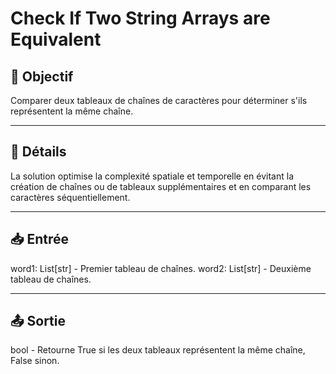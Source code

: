 # Check If Two String Arrays are Equivalent

## 🎯 Objectif

  Comparer deux tableaux de chaînes de caractères pour déterminer s'ils représentent la même chaîne.

---

## 📝 Détails

  La solution optimise la complexité spatiale et temporelle en évitant la création de chaînes ou de tableaux supplémentaires et en comparant les caractères séquentiellement.

---

## 📥 Entrée

  word1: List[str] - Premier tableau de chaînes.
  word2: List[str] - Deuxième tableau de chaînes.

---

## 📤 Sortie

  bool - Retourne True si les deux tableaux représentent la même chaîne, False sinon.



